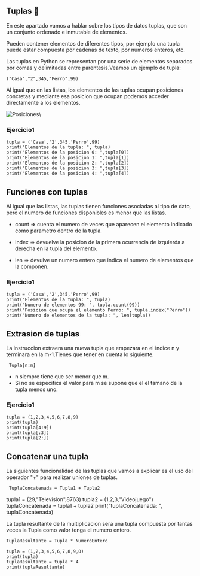 ## **Tuplas** 🚛 

En este apartado vamos a hablar sobre los tipos de datos tuplas, que son un conjunto ordenado e inmutable de elementos.

Pueden contener elementos de diferentes tipos, por ejemplo una tupla puede estar compuesta por cadenas de texto, por numeros enteros, etc.

Las tuplas en Python se representan por una serie de elementos separados por comas y delimitadas entre parentesis.Veamos un ejemplo de tupla:

```("Casa","2",345,"Perro",99)```

Al igual que en las listas, los elementos de las tuplas ocupan posiciones concretas y mediante esa posicion que ocupan podemos acceder directamente a los elementos.

![Posiciones](assets/img/14.png "posiciones")\


### **Ejercicio1**

```
tupla = ('Casa','2',345,'Perro',99)
print("Elementos de la tupla: ", tupla)
print("Elementos de la posicion 0: ",tupla[0])
print("Elementos de la posicion 1: ",tupla[1])
print("Elementos de la posicion 2: ",tupla[2])
print("Elementos de la posicion 3: ",tupla[3])
print("Elementos de la posicion 4: ",tupla[4])
```

## **Funciones con tuplas**

Al igual que las listas, las tuplas tienen funciones asociadas al tipo de dato, pero el numero de funciones disponibles es menor que las listas.

- count => cuenta el numero de veces que aparecen el elemento indicado como parametro dentro de la tupla.

- index => devuelve la posicion de la primera ocurrencia de izquierda a derecha en la tupla del elemento. 

- len => devulve un numero entero que indica el numero de elementos que la componen.

### **Ejercicio1**

```
tupla = ('Casa','2',345,'Perro',99)
print("Elementos de la tupla: ", tupla)
print("Numero de elementos 99: ", tupla.count(99))
print("Posicion que ocupa el elemento Perro: ", tupla.index("Perro"))
print("Numero de elementos de la tupla: ", len(tupla))
```
## **Extrasion de tuplas**

La instruccion extraera una nueva tupla que empezara en el indice n y terminara en la m-1.Tienes que tener en cuenta lo siguiente.

``` Tupla[n:m]```

- n siempre tiene que ser menor que m.
- Si no se especifica el valor para m se supone que el el tamano de la tupla menos uno.

### **Ejercicio1**

```
tupla = (1,2,3,4,5,6,7,8,9)
print(tupla)
print(tupla[4:9]) 
print(tupla[:3]) 
print(tupla[2:]) 
```
## **Concatenar una tupla**

La siguientes funcionalidad de las tuplas que vamos a explicar es el uso del operador "+" para realizar uniones de tuplas.

``` TuplaConcatenada = Tupla1 + Tupla2```

tupla1 = (29,"Television",8763)
tupla2 = (1,2,3,"Videojuego")
tuplaConcatenada = tupla1 + tupla2
print("tuplaConcatenada: ", tuplaConcatenada)

La tupla resultante de la multiplicacion sera una tupla compuesta por tantas veces la Tupla como valor tenga el numero entero.

```TuplaResultante = Tupla * NumeroEntero```

```
tupla = (1,2,3,4,5,6,7,8,9,0)
print(tupla)
tuplaResultante = tupla * 4
print(tuplaResultante) 
```
